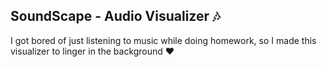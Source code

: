 ## SoundScape - Audio Visualizer 🎶

I got bored of just listening to music while doing homework, so I made this visualizer to linger in the background  ♥️
